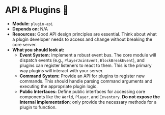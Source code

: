 # API & Plugins 🔌

* **Module:** `plugin-api`
* **Depends on:** N/A
* **Resources:** Good API design principles are essential. Think about what a plugin developer needs to access and
  change without breaking the core server.
* **What you should look at:**
    * **Event System:** Implement a robust event bus. The core module will dispatch events (e.g., `PlayerJoinEvent`,
      `BlockBreakEvent`), and plugins can register listeners to react to them. This is the primary way plugins will
      interact with your server.
    * **Command System:** Provide an API for plugins to register new commands. This should handle parsing command
      arguments and executing the appropriate plugin logic.
    * **Public Interfaces:** Define public interfaces for accessing core components like the `World`, `Player`, and
      `Inventory`. **Do not expose the internal implementation**; only provide the necessary methods for a plugin to
      function.